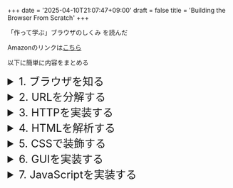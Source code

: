 +++
date = '2025-04-10T21:07:47+09:00'
draft = false
title = 'Building the Browser From Scratch'
+++

「作って学ぶ」ブラウザのしくみ を読んだ

Amazonのリンクは[こちら](https://www.amazon.co.jp/dp/4297145464?ref=ppx_yo2ov_dt_b_fed_asin_title)

以下に簡単に内容をまとめる

<!-- <details>
<summary>目次</summary>

- [1. ブラウザを知る](#chapter-1)
- [2. URLを分解する](#chapter-2)
- [3. HTTPを実装する](#chapter-3)
- [4. HTMLを解析する](#chapter-4)
- [5. CSSで装飾する](#chapter-5)
- [6. GUIを実装する](#chapter-6)
- [7. JavaScriptを実装する](#chapter-7)

</details> -->

<details>
<summary style="font-size: 1.5rem;" class="chapter-1"> 1. ブラウザを知る </summary>
{{< include "assets/includes/building-the-browser-from-scratch/overview.md" >}}
</details>

<details>
<summary style="font-size: 1.5rem;" class="chapter-2"> 2. URLを分解する </summary>
{{< include "assets/includes/building-the-browser-from-scratch/url.md" >}}
</details>

<details>
<summary style="font-size: 1.5rem;" class="chapter-3"> 3. HTTPを実装する </summary>
{{< include "assets/includes/building-the-browser-from-scratch/http.md" >}}
</details>

<details>
<summary style="font-size: 1.5rem;" class="chapter-4"> 4. HTMLを解析する </summary>
{{< include "assets/includes/building-the-browser-from-scratch/html.md" >}}
</details>

<details>
<summary style="font-size: 1.5rem;" class="chapter-5"> 5. CSSで装飾する </summary>
{{< include "assets/includes/building-the-browser-from-scratch/css.md" >}}
</details>

<details>
<summary style="font-size: 1.5rem;" class="chapter-6"> 6. GUIを実装する </summary>
{{< include "assets/includes/building-the-browser-from-scratch/gui.md" >}}
</details>

<details>
<summary style="font-size: 1.5rem;" class="chapter-7"> 7. JavaScriptを実装する </summary>
{{< include "assets/includes/building-the-browser-from-scratch/js.md" >}}
</details>




